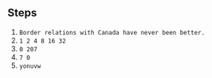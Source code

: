 ## Steps
1. `Border relations with Canada have never been better.`
1. `1 2 4 8 16 32`
1. `0 207`
1. `7 0`
1. `yonuvw`
